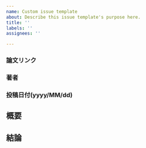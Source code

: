 ```yaml
---
name: Custom issue template
about: Describe this issue template's purpose here.
title: ''
labels: ''
assignees: ''

---
```


### 論文リンク
### 著者
### 投稿日付(yyyy/MM/dd)

## 概要

## 結論
